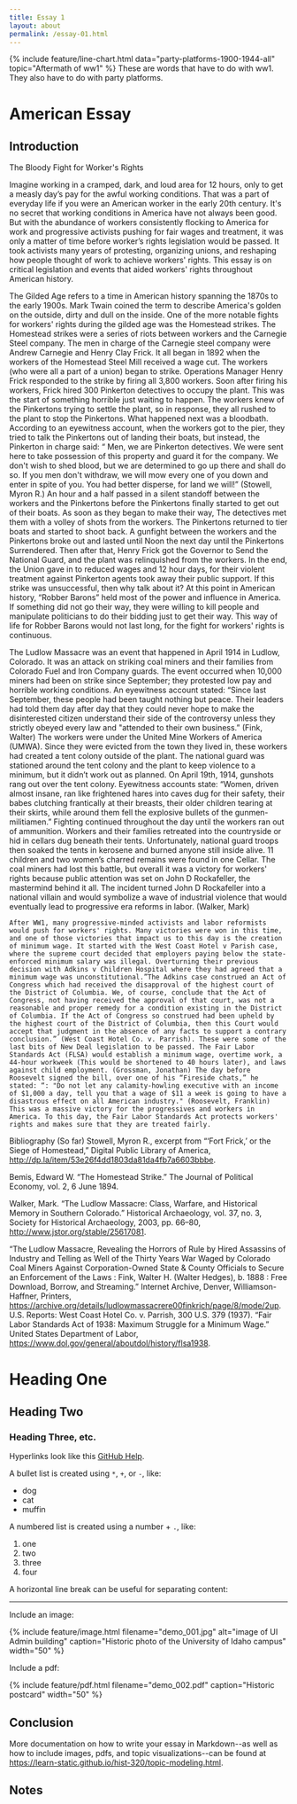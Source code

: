 ```yaml
---
title: Essay 1
layout: about
permalink: /essay-01.html
---
```


{% include feature/line-chart.html data="party-platforms-1900-1944-all" topic="Aftermath of ww1" %}
These are words that have to do with ww1. They also have to do with party platforms.
# American Essay

## Introduction

The Bloody Fight for Worker's Rights

Imagine working in a cramped, dark, and loud area for 12 hours, only to get a measly day’s pay for the awful working conditions. That was a part of everyday life if you were an American worker in the early 20th century. It's no secret that working conditions in America have not always been good. But with the abundance of workers consistently flocking to America for work and progressive activists pushing for fair wages and treatment, it was only a matter of time before worker’s rights legislation would be passed. It took activists many years of protesting, organizing unions, and reshaping how people thought of work to achieve workers' rights. This essay is on critical legislation and events that aided workers' rights throughout American history.

The Gilded Age refers to a time in American history spanning the 1870s to the early 1900s. Mark Twain coined the term to describe America's golden on the outside, dirty and dull on the inside. One of the more notable fights for workers' rights during the gilded age was the Homestead strikes. The Homestead strikes were a series of riots between workers and the Carnegie Steel company. The men in charge of the Carnegie steel company were Andrew Carnegie and Henry Clay Frick. It all began in 1892 when the workers of the Homestead Steel Mill received a wage cut. The workers (who were all a part of a union) began to strike. Operations Manager Henry Frick responded to the strike by firing all 3,800 workers.
Soon after firing his workers, Frick hired 300 Pinkerton detectives to occupy the plant. This was the start of something horrible just waiting to happen. The workers knew of the Pinkertons trying to settle the plant, so in response, they all rushed to the plant to stop the Pinkertons. What happened next was a bloodbath. According to an eyewitness account, when the workers got to the pier, they tried to talk the Pinkertons out of landing their boats, but instead, the Pinkerton in charge said: “ Men, we are Pinkerton detectives. We were sent here to take possession of this property and guard it for the company. We don't wish to shed blood, but we are determined to go up there and shall do so. If you men don't withdraw, we will mow every one of you down and enter in spite of you. You had better disperse, for land we will!” (Stowell, Myron R.)  An hour and a half passed in a silent standoff between the workers and the Pinkertons before the Pinkertons finally started to get out of their boats. As soon as they began to make their way, The detectives met them with a volley of shots from the workers. The Pinkertons returned to tier boats and started to shoot back.
A gunfight between the workers and the Pinkertons broke out and lasted until Noon the next day until the Pinkertons Surrendered. Then after that, Henry Frick got the Governor to Send the National Guard, and the plant was relinquished from the workers. In the end, the Union gave in to reduced wages and 12 hour days, for their violent treatment against Pinkerton agents took away their public support. If this strike was unsuccessful, then why talk about it? At this point in American history, “Robber Barons” held most of the power and influence in America. If something did not go their way, they were willing to kill people and manipulate politicians to do their bidding just to get their way. This way of life for Robber Barons would not last long, for the fight for workers' rights is continuous. 

The Ludlow Massacre was an event that happened in April 1914 in Ludlow, Colorado. It was an attack on striking coal miners and their families from Colorado Fuel and Iron Company guards. The event occurred when 10,000 miners had been on strike since September; they protested low pay and horrible working conditions. An eyewitness account stated: “Since last September, these people had been taught nothing but peace. Their leaders had told them day after day that they could never hope to make the disinterested citizen understand their side of the controversy unless they strictly obeyed every law and "attended to their own business.” (Fink, Walter)  The workers were under the United Mine Workers of America (UMWA). Since they were evicted from the town they lived in, these workers had created a tent colony outside of the plant. The national guard was stationed around the tent colony and the plant to keep violence to a minimum, but it didn’t work out as planned. On April 19th, 1914, gunshots rang out over the tent colony. Eyewitness accounts state: “Women, driven almost insane, ran like frightened hares into caves dug for their safety, their babes clutching frantically at their breasts, their older children tearing at their skirts, while around them fell the explosive bullets of the gunmen- militiamen.” Fighting continued throughout the day until the workers ran out of ammunition. Workers and their families retreated into the countryside or hid in cellars dug beneath their tents. Unfortunately, national guard troops then soaked the tents in kerosene and burned anyone still inside alive. 11 children and two women’s charred remains were found in one Cellar. The coal miners had lost this battle, but overall it was a victory for workers' rights because public attention was set on John D Rockafeller, the mastermind behind it all. The incident turned John D Rockafeller into a national villain and would symbolize a wave of industrial violence that would eventually lead to progressive era reforms in labor. (Walker, Mark)

	After WW1, many progressive-minded activists and labor reformists would push for workers' rights. Many victories were won in this time, and one of those victories that impact us to this day is the creation of minimum wage. It started with the West Coast Hotel v Parish case, where the supreme court decided that employers paying below the state-enforced minimum salary was illegal. Overturning their previous decision with Adkins v Children Hospital where they had agreed that a minimum wage was unconstitutional.”The Adkins case construed an Act of Congress which had received the disapproval of the highest court of the District of Columbia. We, of course, conclude that the Act of Congress, not having received the approval of that court, was not a reasonable and proper remedy for a condition existing in the District of Columbia. If the Act of Congress so construed had been upheld by the highest court of the District of Columbia, then this Court would accept that judgment in the absence of any facts to support a contrary conclusion.” (West Coast Hotel Co. v. Parrish). These were some of the last bits of New Deal legislation to be passed. The Fair Labor Standards Act (FLSA) would establish a minimum wage, overtime work, a 44-hour workweek (This would be shortened to 40 hours later), and laws against child employment. (Grossman, Jonathan) The day before Roosevelt signed the bill, over one of his “Fireside chats,” he stated: “: "Do not let any calamity-howling executive with an income of $1,000 a day, tell you that a wage of $11 a week is going to have a disastrous effect on all American industry." (Roosevelt, Franklin) This was a massive victory for the progressives and workers in America. To this day, the Fair Labor Standards Act protects workers' rights and makes sure that they are treated fairly.

Bibliography (So far) 
Stowell, Myron R., excerpt from “‘Fort Frick,’ or the Siege of Homestead,” Digital Public Library of America, http://dp.la/item/53e26f4dd1803da81da4fb7a6603bbbe.

Bemis, Edward W. “The Homestead Strike.” The Journal of Political Economy, vol. 2, 6 June 1894. 

Walker, Mark. “The Ludlow Massacre: Class, Warfare, and Historical Memory in Southern Colorado.” Historical Archaeology, vol. 37, no. 3, Society for Historical Archaeology, 2003, pp. 66–80, http://www.jstor.org/stable/25617081.
 
“The Ludlow Massacre, Revealing the Horrors of Rule by Hired Assassins of Industry and Telling as Well of the Thirty Years War Waged by Colorado Coal Miners Against Corporation-Owned State & County Officials to Secure an Enforcement of the Laws : Fink, Walter H. (Walter Hedges), b. 1888 : Free Download, Borrow, and Streaming.” Internet Archive, Denver, Williamson-Haffner, Printers, https://archive.org/details/ludlowmassacrere00finkrich/page/8/mode/2up. 
U.S. Reports: West Coast Hotel Co. v. Parrish, 300 U.S. 379 (1937).
“Fair Labor Standards Act of 1938: Maximum Struggle for a Minimum Wage.” United States Department of Labor, https://www.dol.gov/general/aboutdol/history/flsa1938. 



# Heading One

## Heading Two

### Heading Three, etc.

Hyperlinks look like this [GitHub Help](https://help.github.com/).

A bullet list is created using `*`, `+`, or `-`, like:

- dog
- cat
- muffin

A numbered list is created using a number + `.`, like:

1. one
2. two
6. three
2. four

A horizontal line break can be useful for separating content:

----

Include an image:

{% include feature/image.html filename="demo_001.jpg" alt="image of UI Admin building" caption="Historic photo of the University of Idaho campus" width="50" %}

Include a pdf:

{% include feature/pdf.html filename="demo_002.pdf" caption="Historic postcard" width="50" %}

## Conclusion

More documentation on how to write your essay in Markdown--as well as how to include images, pdfs, and topic visualizations--can be found at <https://learn-static.github.io/hist-320/topic-modeling.html>.

## Notes

[^1]: Katie Kitamura, A Separation (New York: Riverhead Books, 2017), 25.
